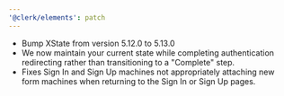 ```yaml
---
'@clerk/elements': patch
---
```


- Bump XState from version 5.12.0 to 5.13.0
- We now maintain your current state while completing authentication redirecting rather than transitioning to a "Complete" step.
- Fixes Sign In and Sign Up machines not appropriately attaching new form machines when returning to the Sign In or Sign Up pages.
